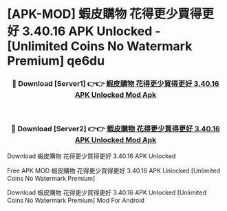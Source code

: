 # [APK-MOD] 蝦皮購物 花得更少買得更好 3.40.16 APK Unlocked - [Unlimited Coins No Watermark Premium] qe6du



<div align="center">
<h3>🔴 Download [Server1] 👉👉 <a href="https://momento.my/?title=蝦皮購物_花得更少買得更好_3.40.16_APK_Unlocked">蝦皮購物 花得更少買得更好 3.40.16 APK Unlocked Mod Apk</a></h3><br>

<h3>🔴 Download [Server2] 👉👉 <a href="https://momento.my/?title=蝦皮購物_花得更少買得更好_3.40.16_APK_Unlocked">蝦皮購物 花得更少買得更好 3.40.16 APK Unlocked Mod Apk</a></h3>
</div>



Download 蝦皮購物 花得更少買得更好 3.40.16 APK Unlocked 

Free APK MOD 蝦皮購物 花得更少買得更好 3.40.16 APK Unlocked [Unlimited Coins No Watermark Premium]

Download 蝦皮購物 花得更少買得更好 3.40.16 APK Unlocked [Unlimited Coins No Watermark Premium] Mod For Android
